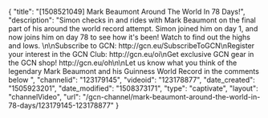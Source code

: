{
    "title": "[1508521049] Mark Beaumont Around The World In 78 Days!",
    "description": "Simon checks in and rides with Mark Beaumont on the final part of his around the world record attempt. Simon joined him on day 1, and now joins him on day 78 to see how it's been! Watch to find out the highs and lows.  \n\nSubscribe to GCN: http:\/\/gcn.eu\/SubscribeToGCN\nRegister your interest in the GCN Club: http:\/\/gcn.eu\/oi\nGet exclusive GCN gear in the GCN shop! http:\/\/gcn.eu\/oh\n\nLet us know what you think of the legendary Mark Beaumont and his Guinness World Record in the comments below ",
    "channelid": "123179145",
    "videoid": "123178877",
    "date_created": "1505923201",
    "date_modified": "1508373171",
    "type": "captivate",
    "layout": "channelVideo",
    "url": "\/gcn-channel\/mark-beaumont-around-the-world-in-78-days\/123179145-123178877"
}